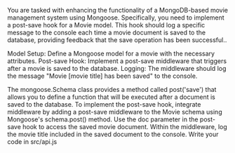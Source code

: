 You are tasked with enhancing the functionality of a MongoDB-based movie management system using Mongoose. Specifically, you need to implement a post-save hook for a Movie model. This hook should log a specific message to the console each time a movie document is saved to the database, providing feedback that the save operation has been successful..

Model Setup: Define a Mongoose model for a movie with the necessary attributes.
Post-save Hook: Implement a post-save middleware that triggers after a movie is saved to the database.
Logging: The middleware should log the message "Movie [movie title] has been saved" to the console.

The mongoose.Schema class provides a method called post('save') that allows you to define a function that will be executed after a document is saved to the database. To implement the post-save hook, integrate middleware by adding a post-save middleware to the Movie schema using Mongoose's schema.post() method. Use the doc parameter in the post-save hook to access the saved movie document. Within the middleware, log the movie title included in the saved document to the console.
Write your code in src/api.js